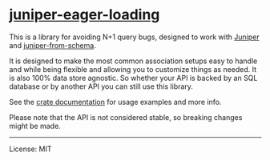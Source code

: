 # [juniper-eager-loading](https://crates.io/crates/juniper-eager-loading)

This is a library for avoiding N+1 query bugs, designed to work with
[Juniper][] and [juniper-from-schema][].

It is designed to make the most common association setups easy to handle and while being
flexible and allowing you to customize things as needed. It is also 100% data store agnostic.
So whether your API is backed by an SQL database or by another API you can still use this
library.

See the [crate documentation](https://docs.rs/juniper-eager-loading/) for usage examples and more info.

Please note that the API is not considered stable, so breaking changes might be made.

[Juniper]: https://github.com/graphql-rust/juniper
[juniper-from-schema]: https://github.com/davidpdrsn/juniper-from-schema

---

License: MIT
